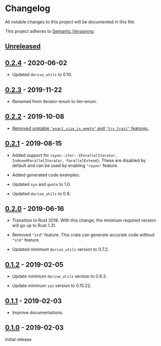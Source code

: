 # Changelog

All notable changes to this project will be documented in this file.

This project adheres to [Semantic Versioning](https://semver.org).

## [Unreleased]

## [0.2.4] - 2020-06-02

* Updated `derive_utils` to 0.10.

## [0.2.3] - 2019-11-22

* Renamed from iterator-enum to iter-enum.

## [0.2.2] - 2019-10-08

* [Removed unstable `"exact_size_is_empty"` and `"try_trait"` features.][7]

[7]: https://github.com/taiki-e/iterator-enum/pull/7

## [0.2.1] - 2019-08-15

* Added support for `rayon::iter::{ParallelIterator, IndexedParallelIterator, ParallelExtend}`. These are disabled by default and can be used by enabling `"rayon"` feature.

* Added generated code examples.

* Updated `syn` and `quote` to 1.0.

* Updated `derive_utils` to 0.9.

## [0.2.0] - 2019-06-16

* Transition to Rust 2018. With this change, the minimum required version will go up to Rust 1.31.

* Removed `"std"` feature. This crate can generate accurate code without `"std"` feature.

* Updated minimum `derive_utils` version to 0.7.2.

## [0.1.2] - 2019-02-05

* Update minimum `derive_utils` version to 0.6.3.

* Update minimum `syn` version to 0.15.22.

## [0.1.1] - 2019-02-03

* Improve documentations.

## [0.1.0] - 2019-02-03

Initial release

[Unreleased]: https://github.com/taiki-e/iterator-enum/compare/v0.2.4...HEAD
[0.2.4]: https://github.com/taiki-e/iterator-enum/compare/v0.2.3...v0.2.4
[0.2.3]: https://github.com/taiki-e/iterator-enum/compare/v0.2.2...v0.2.3
[0.2.2]: https://github.com/taiki-e/iterator-enum/compare/v0.2.1...v0.2.2
[0.2.1]: https://github.com/taiki-e/iterator-enum/compare/v0.2.0...v0.2.1
[0.2.0]: https://github.com/taiki-e/iterator-enum/compare/v0.1.2...v0.2.0
[0.1.2]: https://github.com/taiki-e/iterator-enum/compare/v0.1.1...v0.1.2
[0.1.1]: https://github.com/taiki-e/iterator-enum/compare/v0.1.0...v0.1.1
[0.1.0]: https://github.com/taiki-e/iterator-enum/releases/tag/v0.1.0
